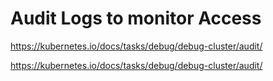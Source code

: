 # Audit Logs to monitor Access

https://kubernetes.io/docs/tasks/debug/debug-cluster/audit/


https://kubernetes.io/docs/tasks/debug/debug-cluster/audit/